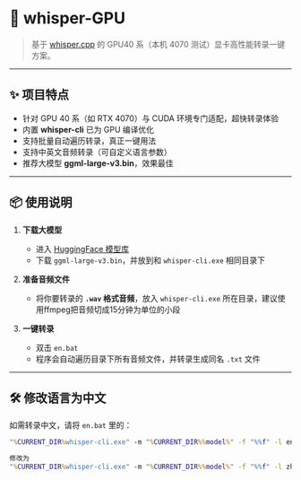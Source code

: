# 🚀 whisper-GPU

> 基于 [whisper.cpp](https://github.com/ggerganov/whisper.cpp) 的 GPU40 系（本机 4070 测试）显卡高性能转录一键方案。

---

## ✨ 项目特点

- 针对 GPU 40 系（如 RTX 4070）与 CUDA 环境专门适配，超快转录体验
- 内置 **whisper-cli** 已为 GPU 编译优化
- 支持批量自动遍历转录，真正一键用法
- 支持中英文音频转录（可自定义语言参数）
- 推荐大模型 **ggml-large-v3.bin**，效果最佳

---

## 📦 使用说明

1. **下载大模型**
    - 进入 [HuggingFace 模型库](https://huggingface.co/ggerganov/whisper.cpp)
    - 下载 `ggml-large-v3.bin`，并放到和 `whisper-cli.exe` 相同目录下

2. **准备音频文件**
    - 将你要转录的 **`.wav` 格式音频**，放入 `whisper-cli.exe` 所在目录，建议使用ffmpeg把音频切成15分钟为单位的小段

3. **一键转录**
    - 双击 `en.bat`  
    - 程序会自动遍历目录下所有音频文件，并转录生成同名 `.txt` 文件

---

## 🛠️ 修改语言为中文

如需转录中文，请将 `en.bat` 里的：

```bat
"%CURRENT_DIR%whisper-cli.exe" -m "%CURRENT_DIR%%model%" -f "%%f" -l en -otxt -of "%%~nf"

修改为
"%CURRENT_DIR%whisper-cli.exe" -m "%CURRENT_DIR%%model%" -f "%%f" -l zh -otxt -of "%%~nf"
